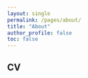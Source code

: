 ```yaml
---
layout: single
permalink: /pages/about/
title: "About"
author_profile: false
toc: false
---
```

## CV
